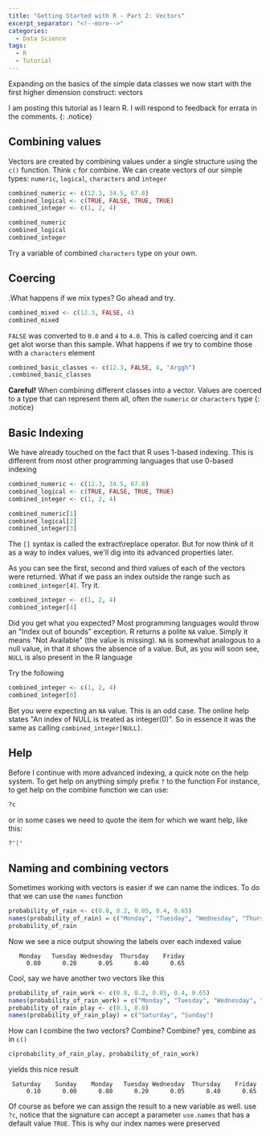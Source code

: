 ```yaml
---
title: "Getting Started with R - Part 2: Vectors"
excerpt_separator: "<!--more-->"
categories:
  - Data Science
tags:
  - R
  - Tutorial
---
```

Expanding on the basics of the simple data classes we now start with the first higher dimension construct: vectors
<!--more-->


I am posting this tutorial as I learn R. I will respond to feedback for errata in the comments.
{: .notice}


## Combining values

Vectors are created by combining values under a single structure using the `c()` function. Think `c` for combine.
We can create vectors of our simple types: `numeric`, `logical`, `characters` and `integer`

``` R
combined_numeric <- c(12.3, 34.5, 67.8)
combined_logical <- c(TRUE, FALSE, TRUE, TRUE)
combined_integer <- c(1, 2, 4)

combined_numeric
combined_logical
combined_integer
```

Try a variable of combined `characters` type on your own.

## Coercing

.What happens if we mix types? Go ahead and try.

``` R
combined_mixed <- c(12.3, FALSE, 4)
combined_mixed
```

`FALSE` was converted to `0.0` and `4` to `4.0`.  This is called coercing and it can get alot worse than this sample. What happens if we try to combine those with a `characters` element

``` R
combined_basic_classes <- c(12.3, FALSE, 4, "Arggh")
.combined_basic_classes
```

**Careful!** When combining different classes into a vector. Values are coerced to a type that can represent them all, often the `numeric` or `characters` type
{: .notice}

## Basic Indexing

We have already touched on the fact that R uses 1-based indexing. This is different from most other programming languages that use 0-based indexing

``` R
combined_numeric <- c(12.3, 34.5, 67.8)
combined_logical <- c(TRUE, FALSE, TRUE, TRUE)
combined_integer <- c(1, 2, 4)

combined_numeric[1]
combined_logical[2]
combined_integer[3]
```

The `[]` syntax is called the extract\replace operator. But for now think of it as a way to index values, we'll dig into its advanced properties later. 

As you can see the first, second and third values of each of the vectors were returned. What if we pass an index outside the range such as `combined_integer[4]`. Try it. 

``` R
combined_integer <- c(1, 2, 4)
combined_integer[4]
```

Did you get what you expected? Most programming languages would throw an "Index out of bounds" exception. R returns a polite `NA` value. Simply it means "Not Available" (the value is missing). `NA` is somewhat analogous to a null value, in that it shows the absence of a value. But, as you will soon see, `NULL` is also present in the R language

Try the following 

``` R
combined_integer <- c(1, 2, 4)
combined_integer[0]
```

Bet you were expecting an `NA` value. This is an odd case. The online help states "An index of NULL is treated as integer(0)". So in essence it was the same as calling `combined_integer[NULL]`. 

## Help

Before I continue with more advanced indexing, a quick note on the help system. To get help on anything simply prefix `?` to the function For instance, to get help on the combine function we can use:

``` R
?c
```
or in some cases we need to quote the item for which we want help, like this:

``` R
?"["
```

## Naming and combining vectors

Sometimes working with vectors is easier if we can name the indices. To do that we can use the `names` function

``` R
probability_of_rain <- c(0.8, 0.2, 0.05, 0.4, 0.65)
names(probability_of_rain) = c("Monday", "Tuesday", "Wednesday", "Thursday", "Friday")
probability_of_rain
```
Now we see a nice output showing the labels over each indexed value

```  
   Monday   Tuesday Wednesday  Thursday    Friday 
     0.80      0.20      0.05      0.40      0.65 
```

Cool, say we have another two vectors like this 

``` R
probability_of_rain_work <- c(0.8, 0.2, 0.05, 0.4, 0.65)
names(probability_of_rain_work) = c("Monday", "Tuesday", "Wednesday", "Thursday", "Friday")
probability_of_rain_play <- c(0.1, 0.0)
names(probability_of_rain_play) = c("Saturday", "Sunday")
```
How can I combine the two vectors? Combine? Combine? yes, combine as in `c()`

```R
c(probability_of_rain_play, probability_of_rain_work)
```
yields this nice result

```
 Saturday    Sunday    Monday   Tuesday Wednesday  Thursday    Friday 
     0.10      0.00      0.80      0.20      0.05      0.40      0.65 
```

Of course as before we can assign the result to a new variable as well. use `?c`, notice that the signature can accept a parameter `use.names` that has a default value `TRUE`. This is why our index names were preserved
